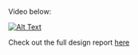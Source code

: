 Video below:

[![Alt Text](https://img.youtube.com/vi/g0W4CrAsn08/0.jpg)](https://www.youtube.com/watch?v=g0W4CrAsn08)

Check out the full design report [here](https://docs.google.com/document/d/1-dlxe7ubSYY0HBxiYm-Pmh6RVrNALvMJdanKJnqJPjg/edit?usp=sharing)
